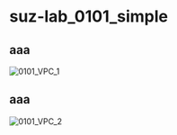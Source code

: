 suz-lab_0101_simple
========

aaa
--------
![0101_VPC_1](https://cacoo.com/diagrams/c9AfWIgKpSO15Sy7-3BDFA.png)

aaa
--------
![0101_VPC_2](https://cacoo.com/diagrams/c9AfWIgKpSO15Sy7-1414D.png)
